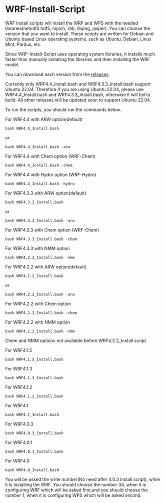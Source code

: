 # WRF-Install-Script


WRF Install scripts will install the WRF and WPS with the needed libraries(netcdf4 hdf5, mpich, zlib, libpng, jasper). You can choose the version that you want to install. These scripts are written for Debian and Ubuntu based Linux operating systems, such as Ubuntu, Debian, Linux Mint, Pardus, etc.

Since WRF-Install-Script uses operating system libraries, it installs much faster than manually installing the libraries and then installing the WRF model.

You can download each version from the [releases](https://github.com/bakamotokatas/WRF-Install-Script/releases).

Currently only WRF4.4_Install.bash and WRF4.3.3_Install.bash support Ubuntu 22.04. Therefore if you are using Ubuntu 22.04, please use WRF4.4_Install.bash and WRF4.3.3_Install.bash, otherwise it will fail to build. All other releases will be updated soon to support Ubuntu 22.04.

To run the scripts, you should run the commands below.

For WRF4.4 with ARW option(default)

```
bash WRF4.4_Install.bash
```
or
```
bash WRF4.4_Install.bash -arw
```

For WRF4.4 with Chem option (WRF-Chem)
```
bash WRF4.4_Install.bash -chem
```

For WRF4.4 with Hydro option (WRF-Hydro)
```
bash WRF4.4_Install.bash -hydro
```

For WRF4.3.3 with ARW option(default)

```
bash WRF4.3.3_Install.bash
```
or
```
bash WRF4.3.3_Install.bash -arw
```

For WRF4.3.3 with Chem option (WRF-Chem)
```
bash WRF4.3.3_Install.bash -chem
```
For WRF4.3.3 with NMM option
```
bash WRF4.3.3_Install.bash -nmm
```



For WRF4.2.2 with ARW option(default)

```
bash WRF4.2.2_Install.bash
```
or
```
bash WRF4.2.2_Install.bash -arw
```

For WRF4.2.2 with Chem option
```
bash WRF4.2.2_Install.bash -chem
```
For WRF4.2.2 with NMM option
```
bash WRF4.2.2_Install.bash -nmm
```
Chem and NMM options not available before WRF4.2.2_Install script

For WRF4.1.5

```
bash WRF4.1.5_Install.bash
```

For WRF4.1.3

```
bash WRF4.1.3_Install.bash
```

For WRF4.1.2

```
bash WRF4.1.2_Install.bash
```

For WRF4.1

```
bash WRF4.1_Install.bash
```

For WRF4.0.3

```
bash WRF4.0.3_Install.bash
```

For WRF4.0.1

```
bash WRF4.0.1_Install.bash
```


For WRF4.0

```
bash WRF4.0_Install.bash
```



You will be asked the write number(No need after 4.0.3 install script), while it is installing the WRF. You should choose the number 34, when it is configuring WRF which will be asked first,and you should choose the number 1, when it is configuring WPS which will be asked second.
